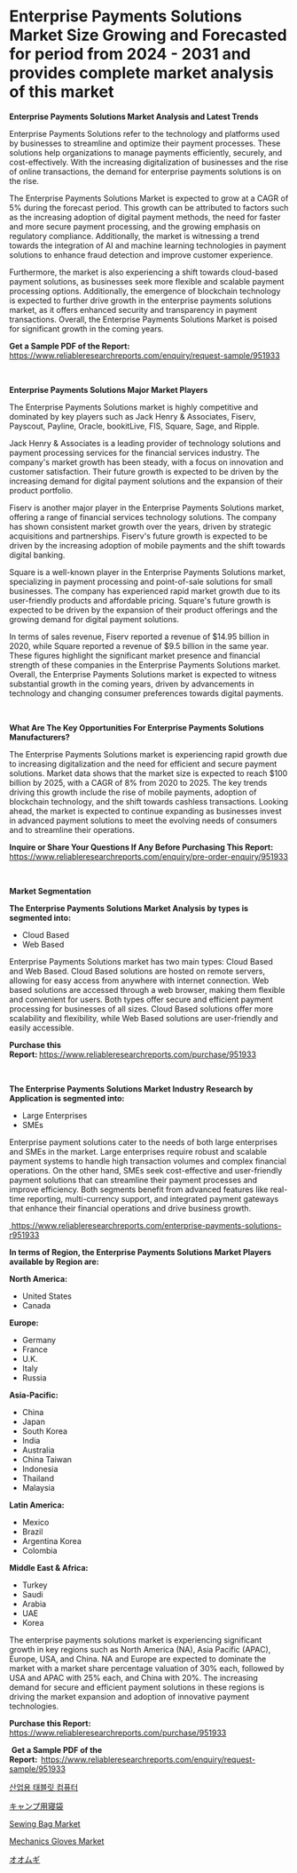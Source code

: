 <p><h1>Enterprise Payments Solutions Market Size Growing and Forecasted for period from 2024 - 2031 and provides complete market analysis of this market</h1></p><p><strong>Enterprise Payments Solutions Market Analysis and Latest Trends</strong></p>
<p><p>Enterprise Payments Solutions refer to the technology and platforms used by businesses to streamline and optimize their payment processes. These solutions help organizations to manage payments efficiently, securely, and cost-effectively. With the increasing digitalization of businesses and the rise of online transactions, the demand for enterprise payments solutions is on the rise.</p><p>The Enterprise Payments Solutions Market is expected to grow at a CAGR of 5% during the forecast period. This growth can be attributed to factors such as the increasing adoption of digital payment methods, the need for faster and more secure payment processing, and the growing emphasis on regulatory compliance. Additionally, the market is witnessing a trend towards the integration of AI and machine learning technologies in payment solutions to enhance fraud detection and improve customer experience.</p><p>Furthermore, the market is also experiencing a shift towards cloud-based payment solutions, as businesses seek more flexible and scalable payment processing options. Additionally, the emergence of blockchain technology is expected to further drive growth in the enterprise payments solutions market, as it offers enhanced security and transparency in payment transactions. Overall, the Enterprise Payments Solutions Market is poised for significant growth in the coming years.</p></p>
<p><strong>Get a Sample PDF of the Report:&nbsp;</strong> <a href="https://www.reliableresearchreports.com/enquiry/request-sample/951933">https://www.reliableresearchreports.com/enquiry/request-sample/951933</a></p>
<p>&nbsp;</p>
<p><strong>Enterprise Payments Solutions Major Market Players</strong></p>
<p><p>The Enterprise Payments Solutions market is highly competitive and dominated by key players such as Jack Henry & Associates, Fiserv, Payscout, Payline, Oracle, bookitLive, FIS, Square, Sage, and Ripple. </p><p>Jack Henry & Associates is a leading provider of technology solutions and payment processing services for the financial services industry. The company's market growth has been steady, with a focus on innovation and customer satisfaction. Their future growth is expected to be driven by the increasing demand for digital payment solutions and the expansion of their product portfolio.</p><p>Fiserv is another major player in the Enterprise Payments Solutions market, offering a range of financial services technology solutions. The company has shown consistent market growth over the years, driven by strategic acquisitions and partnerships. Fiserv's future growth is expected to be driven by the increasing adoption of mobile payments and the shift towards digital banking.</p><p>Square is a well-known player in the Enterprise Payments Solutions market, specializing in payment processing and point-of-sale solutions for small businesses. The company has experienced rapid market growth due to its user-friendly products and affordable pricing. Square's future growth is expected to be driven by the expansion of their product offerings and the growing demand for digital payment solutions.</p><p>In terms of sales revenue, Fiserv reported a revenue of $14.95 billion in 2020, while Square reported a revenue of $9.5 billion in the same year. These figures highlight the significant market presence and financial strength of these companies in the Enterprise Payments Solutions market. Overall, the Enterprise Payments Solutions market is expected to witness substantial growth in the coming years, driven by advancements in technology and changing consumer preferences towards digital payments.</p></p>
<p>&nbsp;</p>
<p><strong>What Are The Key Opportunities For Enterprise Payments Solutions Manufacturers?</strong></p>
<p><p>The Enterprise Payments Solutions market is experiencing rapid growth due to increasing digitalization and the need for efficient and secure payment solutions. Market data shows that the market size is expected to reach $100 billion by 2025, with a CAGR of 8% from 2020 to 2025. The key trends driving this growth include the rise of mobile payments, adoption of blockchain technology, and the shift towards cashless transactions. Looking ahead, the market is expected to continue expanding as businesses invest in advanced payment solutions to meet the evolving needs of consumers and to streamline their operations.</p></p>
<p><strong>Inquire or Share Your Questions If Any Before Purchasing This Report:</strong> <a href="https://www.reliableresearchreports.com/enquiry/pre-order-enquiry/951933">https://www.reliableresearchreports.com/enquiry/pre-order-enquiry/951933</a></p>
<p>&nbsp;</p>
<p><strong>Market Segmentation</strong></p>
<p><strong>The Enterprise Payments Solutions Market Analysis by types is segmented into:</strong></p>
<p><ul><li>Cloud Based</li><li>Web Based</li></ul></p>
<p><p>Enterprise Payments Solutions market has two main types: Cloud Based and Web Based. Cloud Based solutions are hosted on remote servers, allowing for easy access from anywhere with internet connection. Web based solutions are accessed through a web browser, making them flexible and convenient for users. Both types offer secure and efficient payment processing for businesses of all sizes. Cloud Based solutions offer more scalability and flexibility, while Web Based solutions are user-friendly and easily accessible.</p></p>
<p><strong>Purchase this Report:&nbsp;</strong><a href="https://www.reliableresearchreports.com/purchase/951933">https://www.reliableresearchreports.com/purchase/951933</a></p>
<p>&nbsp;</p>
<p><strong>The Enterprise Payments Solutions Market Industry Research by Application is segmented into:</strong></p>
<p><ul><li>Large Enterprises</li><li>SMEs</li></ul></p>
<p><p>Enterprise payment solutions cater to the needs of both large enterprises and SMEs in the market. Large enterprises require robust and scalable payment systems to handle high transaction volumes and complex financial operations. On the other hand, SMEs seek cost-effective and user-friendly payment solutions that can streamline their payment processes and improve efficiency. Both segments benefit from advanced features like real-time reporting, multi-currency support, and integrated payment gateways that enhance their financial operations and drive business growth.</p></p>
<p><a href="https://www.reliableresearchreports.com/enterprise-payments-solutions-r951933">&nbsp;https://www.reliableresearchreports.com/enterprise-payments-solutions-r951933</a></p>
<p><strong>In terms of Region, the Enterprise Payments Solutions Market Players available by Region are:</strong></p>
<p>
    <p> <strong> North America: </strong>
        <ul>
            <li>United States</li>
            <li>Canada</li>
        </ul>
        </p> 
    <p> <strong> Europe: </strong>
        <ul>
            <li>Germany</li>
            <li>France</li>
            <li>U.K.</li>
            <li>Italy</li>
            <li>Russia</li>
        </ul>
        </p> 
    <p> <strong> Asia-Pacific: </strong>
        <ul>
            <li>China</li>
            <li>Japan</li>
            <li>South Korea</li>
            <li>India</li>
            <li>Australia</li>
            <li>China Taiwan</li>
            <li>Indonesia</li>
            <li>Thailand</li>
            <li>Malaysia</li>
        </ul>
        </p> 
    <p> <strong> Latin America: </strong>
        <ul>
            <li>Mexico</li>
            <li>Brazil</li>
            <li>Argentina Korea</li>
            <li>Colombia</li>
        </ul>
        </p> 
    <p> <strong> Middle East & Africa: </strong>
        <ul>
            <li>Turkey</li>
            <li>Saudi</li>
            <li>Arabia</li>
            <li>UAE</li>
            <li>Korea</li>
        </ul>
    </p>
    </p>
<p><p>The enterprise payments solutions market is experiencing significant growth in key regions such as North America (NA), Asia Pacific (APAC), Europe, USA, and China. NA and Europe are expected to dominate the market with a market share percentage valuation of 30% each, followed by USA and APAC with 25% each, and China with 20%. The increasing demand for secure and efficient payment solutions in these regions is driving the market expansion and adoption of innovative payment technologies.</p></p>
<p><strong>Purchase this Report: </strong><a href="https://www.reliableresearchreports.com/purchase/951933">https://www.reliableresearchreports.com/purchase/951933</a></p>
<p>&nbsp;<strong>Get a Sample PDF of the Report:&nbsp;&nbsp;</strong><a href="https://www.reliableresearchreports.com/enquiry/request-sample/951933">https://www.reliableresearchreports.com/enquiry/request-sample/951933</a></p>
<p><strong></strong></p>
<p><p><a href="https://medium.com/@dessierohan2023/2024-2031-%EB%85%84-%EB%8F%99%EC%95%88-%EC%98%88%EC%B8%A1%EB%90%9C-%EC%82%B0%EC%97%85%EC%9A%A9-%ED%83%9C%EB%B8%94%EB%A6%BF-%EC%BB%B4%ED%93%A8%ED%84%B0-%EC%8B%9C%EC%9E%A5-%EB%8F%99%ED%96%A5%EA%B3%BC-%EC%8B%9C%EC%9E%A5-%EB%B6%84%EC%84%9D-f02664a62f40">산업용 태블릿 컴퓨터</a></p><p><a href="https://medium.com/@charityrice70/%E3%82%AD%E3%83%A3%E3%83%B3%E3%83%97%E7%94%A8%E5%AF%9D%E8%A2%8B%E5%B8%82%E5%A0%B4-%E6%88%90%E5%8A%9F%E3%81%99%E3%82%8B%E3%83%93%E3%82%B8%E3%83%8D%E3%82%B9%E6%88%A6%E7%95%A5%E3%81%AE%E9%8D%B52021%E5%B9%B4%E3%81%BE%E3%81%A7%E3%81%AE%E4%BA%88%E6%B8%AC-62400c852598">キャンプ用寝袋</a></p><p><a href="https://www.linkedin.com/pulse/analyzing-sewing-bag-market-global-industry-perspective-forecast-90fcf?trackingId=VVPX2vMMNzv9mQ2zxnCY%2Fw%3D%3D">Sewing Bag Market</a></p><p><a href="https://www.linkedin.com/pulse/mechanics-gloves-market-size-trends-complete-industry-overview-jiqtf?trackingId=VDyUc0jceeTs3%2BW9AX%2FMsA%3D%3D">Mechanics Gloves Market</a></p><p><a href="https://medium.com/@adaming121/%E5%A4%A7%E9%BA%A6%E5%B8%82%E5%A0%B4%E3%81%AF-%E5%B8%82%E5%A0%B4%E3%82%B7%E3%82%A7%E3%82%A2-%E5%B8%82%E5%A0%B4%E5%8B%95%E5%90%91-%E5%B8%82%E5%A0%B4%E6%88%90%E9%95%B7%E3%81%AB%E9%96%A2%E3%81%99%E3%82%8B%E6%83%85%E5%A0%B1%E3%82%92%E6%8F%90%E4%BE%9B%E3%81%97%E3%81%BE%E3%81%99-b54e4aa15f26">オオムギ</a></p></p>